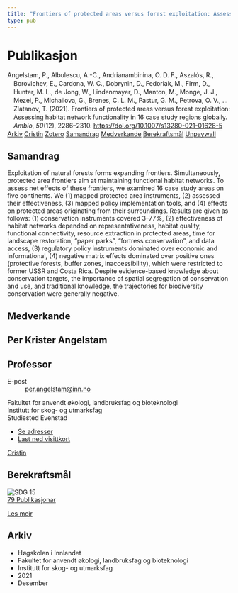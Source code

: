 ```yaml
---
title: "Frontiers of protected areas versus forest exploitation: Assessing habitat network functionality in 16 case study regions globally"
type: pub
---
```

<h1>Publikasjon</h1>
<article id="csl-bib-container-XS9SW9E8" class="csl-bib-container">
  <div class="csl-bib-body" style="line-height: 1.35; padding-left: 1em; text-indent:-1em;">
  <div class="csl-entry">Angelstam, P., Albulescu, A.-C., Andrianambinina, O. D. F., Aszal&#xF3;s, R., Borovichev, E., Cardona, W. C., Dobrynin, D., Fedoriak, M., Firm, D., Hunter, M. L., de Jong, W., Lindenmayer, D., Manton, M., Monge, J. J., Mezei, P., Michailova, G., Brenes, C. L. M., Pastur, G. M., Petrova, O. V., &#x2026; Zlatanov, T. (2021). Frontiers of protected areas versus forest exploitation: Assessing habitat network functionality in 16 case study regions globally. <i>Ambio</i>, <i>50</i>(12), 2286&#x2013;2310. <a href="https://doi.org/10.1007/s13280-021-01628-5">https://doi.org/10.1007/s13280-021-01628-5</a></div>
</div>
  <div class="csl-bib-buttons">
    <a href="#taxonomy-article-XS9SW9E8" class="csl-bib-button">Arkiv</a>
    <a href="https://app.cristin.no/results/show.jsf?id=1964512" alt="Cristin URL" class="csl-bib-button">Cristin</a>
    <a href="http://zotero.org/groups/5022929/items/XS9SW9E8" alt="Zotero URL" class="csl-bib-button">Zotero</a>
    <a href="#abstract-article-XS9SW9E8" class="csl-bib-button">Samandrag</a>
    <a href="#contributors-article-XS9SW9E8" class="csl-bib-button">Medverkande</a>
    <a href="#sdg-article-XS9SW9E8" class="csl-bib-button">Berekraftsmål</a>
    <a href="https://link.springer.com/content/pdf/10.1007/s13280-021-01628-5.pdf" class="csl-bib-button">Unpaywall</a>
  </div>
  <div id="csl-bib-meta-container-XS9SW9E8"></div>
</article>
<div id="csl-bib-meta-XS9SW9E8" class="csl-bib-meta">
  <article id="abstract-article-XS9SW9E8" class="abstract-article">
    <h1>Samandrag</h1>
    Exploitation of natural forests forms expanding frontiers. Simultaneously, protected area frontiers aim at maintaining functional habitat networks. To assess net effects of these frontiers, we examined 16 case study areas on five continents. We (1) mapped protected area instruments, (2) assessed their effectiveness, (3) mapped policy implementation tools, and (4) effects on protected areas originating from their surroundings. Results are given as follows: (1) conservation instruments covered 3–77%, (2) effectiveness of habitat networks depended on representativeness, habitat quality, functional connectivity, resource extraction in protected areas, time for landscape restoration, “paper parks”, “fortress conservation”, and data access, (3) regulatory policy instruments dominated over economic and informational, (4) negative matrix effects dominated over positive ones (protective forests, buffer zones, inaccessibility), which were restricted to former USSR and Costa Rica. Despite evidence-based knowledge about conservation targets, the importance of spatial segregation of conservation and use, and traditional knowledge, the trajectories for biodiversity conservation were generally negative.
  </article>
  <article id="contributors-article-XS9SW9E8" class="contributors-article">
    <h1>Medverkande</h1>
    <div class="personas">
<div class="vrtx-hinn-person-card">
<div class="photo">
<i class="lar la-user-circle missing-person"></i>
</div>
<div class="info">
<hgroup><h1>Per Krister Angelstam</h1>
<h2>Professor</h2>
</hgroup><dl>
<dt>E-post</dt>
<dd>
<a href="mailto:per.angelstam@inn.no">per.angelstam@inn.no</a>
</dd>
</dl>
<p>
Fakultet for anvendt økologi, landbruksfag og bioteknologi<br>
Institutt for skog- og utmarksfag<br>
Studiested Evenstad
</p>
<ul class="vrtx-hinn-links">
<li><a href="https://www.inn.no/finn-en-ansatt/per-angelstam.html#vrtx-hinn-addresses">Se adresser</a></li>
<li><a href="https://www.inn.no/finn-en-ansatt/per-angelstam.html?vrtx=vcf">Last ned visittkort</a></li>
</ul>
</div>
</div>
<a href="https://app.cristin.no/persons/show.jsf?id=1318014" alt="Cristin URL" class="personas-cristin">Cristin</a>
</div>
  </article>
  <article id="sdg-article-XS9SW9E8" class="sdg-article">
    <h1>Berekraftsmål</h1>
    <div class="sdg-container"><div id="sdg15" class="sdg">
<img src="{{< params subfolder >}}images/sdg/sdg15_no.png" class="image" alt="SDG 15">
<div class="sdg-overlay">
<a href="{{< params subfolder >}}no/archive/?sdg=15#archive" class="sdg-publication-count"><span>79</span> Publikasjonar</a>
<p><a href="https://www.fn.no/om-fn/fns-baerekraftsmaal/livet-paa-land?lang=nno-NO" class="sdg-read-more">Les meir</a></p>
</div>
</div></div>
  </article>
  <article id="taxonomy-article-XS9SW9E8" class="taxonomy-article">
    <h1>Arkiv</h1>
    <ul>
      <li>Høgskolen i Innlandet</li>
      <li>Fakultet for anvendt økologi, landbruksfag og bioteknologi</li>
      <li>Institutt for skog- og utmarksfag</li>
      <li>2021</li>
      <li>Desember</li>
    </ul>
  </article>
</div>
